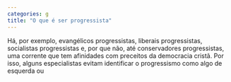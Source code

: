 ```yaml
---
categories: g
title: "O que é ser progressista"
---
```

Há, por exemplo, evangélicos progressistas, liberais progressistas, socialistas progressistas e, por que não, até conservadores progressistas, uma corrente que tem afinidades com preceitos da democracia cristã. Por isso, alguns especialistas evitam identificar o progressismo como algo de esquerda ou